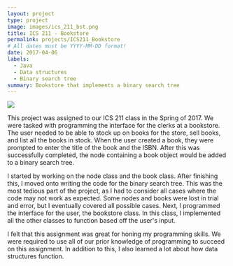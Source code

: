 ```yaml
---
layout: project
type: project
image: images/ics_211_bst.png
title: ICS 211 - Bookstore
permalink: projects/ICS211_Bookstore
# All dates must be YYYY-MM-DD format!
date: 2017-04-06
labels:
  - Java
  - Data structures
  - Binary search tree
summary: Bookstore that implements a binary search tree
---
```


<img class="ui image" src="{{ site.baseurl }}/images/ics_211_bst.png">

This project was assigned to our ICS 211 class in the Spring of 2017.  We were tasked with programming the interface for the clerks at a bookstore.  The user needed to be able to stock up on books for the store, sell books, and list all the books in stock.  When the user created a book, they were prompted to enter the title of the book and the ISBN.  After this was successfully completed, the node containing a book object would be added to a binary search tree.

I started by working on the node class and the book class.  After finishing this, I moved onto writing the code for the binary search tree.  This was the most tedious part of the project, as I had to consider all cases where the code may not work as expected.  Some nodes and books were lost in trial and error, but I eventually covered all possible cases.  Next, I programmed the interface for the user, the bookstore class.  In this class, I implemented all the other classes to function based off the user's input.

I felt that this assignment was great for honing my programming skills.  We were required to use all of our prior knowledge of programming to succeed on this assignment.  In addition to this, I also learned a lot about how data structures function.  

